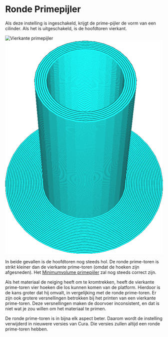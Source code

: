 Ronde Primepijler
====
Als deze instelling is ingeschakeld, krijgt de prime-pijler de vorm van een cilinder. Als het is uitgeschakeld, is de hoofdtoren vierkant.

<!--screenshot {
"image_path": "prime_tower_circular_enabled.png",
"modellen": [
    {
        "script": "cube.scad",
        "object_settings": {
            "extruder_nr": 0
        }
    },
    {
        "script": "cube.scad",
        "object_settings": {
            "extruder_nr": 1
        },
        "transformatie": ["translateX(40)"]
    }
],
"camerapositie": [470, -384, 150],
"camera_lookat": [470, -470, 5],
"instellingen": {
    "prime_tower_enable": waar,
    "prime_tower_min_volume": 3
},
"kleuren": 16
}-->
![Vierkante primepijler](../../../articles/images/prime_tower_circular_disabled.png)
![Ronde primepijler](../../../articles/images/prime_tower_circular_enabled.png)

In beide gevallen is de hoofdtoren nog steeds hol. De ronde prime-toren is strikt kleiner dan de vierkante prime-toren (omdat de hoeken zijn afgesneden). Het [Minimumvolume primepijler](prime_tower_min_volume.md) zal nog steeds correct zijn.

Als het materiaal de neiging heeft om te kromtrekken, heeft de vierkante prime-toren vier hoeken die los kunnen komen van de platform. Hierdoor is de kans groter dat hij omvalt, in vergelijking met de ronde prime-toren. Er zijn ook grotere versnellingen betrokken bij het printen van een vierkante prime-toren. Deze versnellingen maken de doorvoer inconsistent, en dat is niet wat je zou willen om het materiaal te primen.

De ronde prime-toren is in bijna elk aspect beter. Daarom wordt de instelling verwijderd in nieuwere versies van Cura. Die versies zullen altijd een ronde prime-toren hebben.